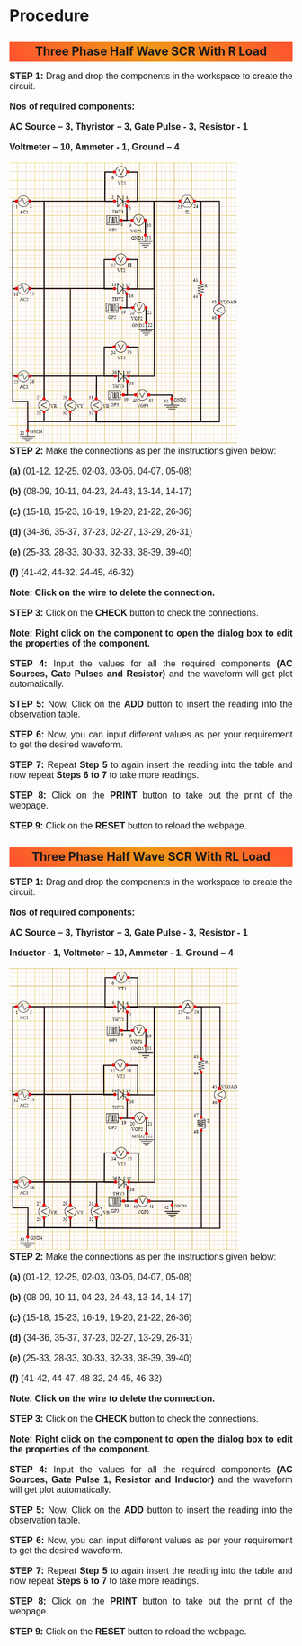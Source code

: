 # Procedure
<h2 style="background-image: linear-gradient( 45deg, #ff512f 0%, #f09819 51%, #ff512f 100% );text-align:center;height: 31px; padding-top: 4px;"> Three Phase Half Wave SCR With R Load </h2>

<div style="font-family: 'Nunito Sans', sans-serif; font-size: 16px;text-align: justify;">
<b>STEP 1:</b> Drag and drop the components in the workspace to create the circuit.<br /><br />
<b>Nos of required components: </b><br/><br/>
<b>AC Source – 3, Thyristor – 3, Gate Pulse - 3, Resistor - 1</b><br /><br/>
<b>Voltmeter – 10, Ammeter - 1, Ground – 4</b><br/><br/>
<img src="images\Rload.jpg" height="500px" alt=""></br>
<b>STEP 2:</b> Make the connections as per the instructions given below:<br /><br />
<b>(a)</b> (01-12, 12-25, 02-03, 03-06, 04-07, 05-08)<br /><br />
<b>(b)</b> (08-09, 10-11, 04-23, 24-43, 13-14, 14-17)<br /><br />
<b>(c)</b> (15-18, 15-23, 16-19, 19-20, 21-22, 26-36)<br /><br />
<b>(d)</b> (34-36, 35-37, 37-23, 02-27, 13-29, 26-31)<br /><br />
<b>(e)</b> (25-33, 28-33, 30-33, 32-33, 38-39, 39-40)<br /><br />
<b>(f)</b> (41-42, 44-32, 24-45, 46-32)<br /><br />
<b>Note: Click on the wire to delete the connection.</b><br /><br />
<b>STEP 3:</b> Click on the <b>CHECK</b> button to check the connections.<br /><br />
<b>Note: Right click on the component to open the dialog box to edit the properties of the component.</b><br /><br />
<b>STEP 4:</b> Input the values for all the required components <b>(AC Sources, Gate Pulses and Resistor)</b> and the waveform will get plot automatically.<br /><br />
<b>STEP 5:</b> Now, Click on the <b>ADD</b> button to insert the reading into the observation table.<br /><br />
<b>STEP 6:</b> Now, you can input different values as per your requirement to get the desired waveform.<br /><br />
<b>STEP 7:</b> Repeat <b>Step 5</b> to again insert the reading into the table and now repeat <b>Steps 6 to 7</b> to take more readings.<br /><br />
<b>STEP 8:</b> Click on the <b>PRINT</b> button to take out the print of the webpage.<br /><br />
<b>STEP 9:</b> Click on the <b>RESET</b> button to reload the webpage.</br></div>

<h2 style="background-image: linear-gradient( 45deg, #ff512f 0%, #f09819 51%, #ff512f 100% );text-align:center;height: 31px; padding-top: 4px;"> Three Phase Half Wave SCR With RL Load </h2>

<div style="font-family: 'Nunito Sans', sans-serif; font-size: 16px;text-align: justify;">
<b>STEP 1:</b> Drag and drop the components in the workspace to create the circuit.<br /><br />
<b>Nos of required components: </b><br /><br />
<b>AC Source – 3, Thyristor – 3, Gate Pulse - 3, Resistor - 1</b><br /><br/>
<b>Inductor - 1, Voltmeter – 10, Ammeter - 1, Ground – 4</b><br/><br/>
<img src="images\Rlload.jpg" height="500px" alt=""></br>
<b>STEP 2:</b> Make the connections as per the instructions given below:<br /><br />
<b>(a)</b> (01-12, 12-25, 02-03, 03-06, 04-07, 05-08)<br /><br />
<b>(b)</b> (08-09, 10-11, 04-23, 24-43, 13-14, 14-17)<br /><br />
<b>(c)</b> (15-18, 15-23, 16-19, 19-20, 21-22, 26-36)<br /><br />
<b>(d)</b> (34-36, 35-37, 37-23, 02-27, 13-29, 26-31)<br /><br />
<b>(e)</b> (25-33, 28-33, 30-33, 32-33, 38-39, 39-40)<br /><br />
<b>(f)</b> (41-42, 44-47, 48-32, 24-45, 46-32)<br /><br />
<b>Note: Click on the wire to delete the connection.</b><br /><br />
<b>STEP 3:</b> Click on the <b>CHECK</b> button to check the connections.<br /><br />
<b>Note: Right click on the component to open the dialog box to edit the properties of the component.</b><br /><br />
<b>STEP 4:</b> Input the values for all the required components <b>(AC Sources, Gate Pulse 1, Resistor and Inductor)</b> and the waveform will get plot automatically.<br /><br />
<b>STEP 5:</b> Now, Click on the <b>ADD</b> button to insert the reading into the observation table.<br /><br />
<b>STEP 6:</b> Now, you can input different values as per your requirement to get the desired waveform.<br /><br />
<b>STEP 7:</b> Repeat <b>Step 5</b> to again insert the reading into the table and now repeat <b>Steps 6 to 7</b> to take more readings.<br /><br />
<b>STEP 8:</b> Click on the <b>PRINT</b> button to take out the print of the webpage.<br /><br />
<b>STEP 9:</b> Click on the <b>RESET</b> button to reload the webpage.</br></div>
</div>